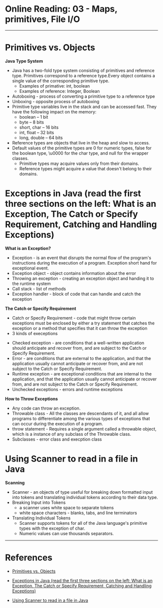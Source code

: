 # Online Reading: 03 - Maps, primitives, File I/O
***
# Primitives vs. Objects

**Java Type System**
* Java has a two-fold type system consisting of primitives and reference type. Primitives correspond to a reference type.Every object contains a single value of the corresponding primitive type. 
  - Examples of primative: int, boolean
  - Examples of reference: Integer, Boolean
* Autoboxing - process of converting a primitive type to a reference type 
* Unboxing - opposite process of autoboxing
* Primitive type variables live in the stack and can be accessed fast. They have the following impact on the memory:
  - boolean – 1 bit
  - byte – 8 bits
  - short, char – 16 bits
  - int, float – 32 bits
  - long, double – 64 bits
* Reference types are objects that live in the heap and slow to access.
* Default values of the primitive types are 0 for numeric types, false for the boolean type, \u0000 for the char type, and null for the wrapper classes. 
  - Primitive types may acquire values only from their domains.
  - Reference types might acquire a value that doesn't belong to their domains.  

# Exceptions in Java (read the first three sections on the left: What is an Exception, The Catch or Specify Requirement, Catching and Handling Exceptions)

**What is an Exception?**
* Exception - is an event that disrupts the normal flow of the program's instructions during the execution of a program. Exception short hand for exceptional event.
* Exception object - object contains information about the error
* Throwing an exception - creating an exception object and handing it to the runtime system
* Call stack - list of methods
* Exception handler - block of code that can handle and catch the exception

**The Catch or Specify Requirement**
* Catch or Specify Requirement - code that might throw certain exceptions must be enclosed by either a try statement that catches the exception or a method that specifies that it can throw the exception
* 3 kinds of execeptions 
 - Checked exception - are conditions that a well-written application should anticipate and recover from, and are subject to the Catch or Specify Requirement.
 - Error - are conditions that are external to the application, and that the application usually cannot anticipate or recover from, and are not subject to the Catch or Specify Requirement.
 - Runtime exception - are exceptional conditions that are internal to the application, and that the application usually cannot anticipate or recover from, and are not subject to the Catch or Specify Requirement.
 - Unchecked exceptions - errors and runtime exceptions 

**How to Throw Exceptions**
* Any code can throw an exception. 
*  Throwable class - All the classes are descendants of it, and all allow programs to differentiate among the various types of exceptions that can occur during the execution of a program.
* throw statement - Requires a single argument called a throwable object, which is a instance of any subclass of the Throwable class. 
* Subclasses - error class and execption class

# Using Scanner to read in a file in Java

**Scanning**
*  Scanner - an objects of type useful for breaking down formatted input into tokens and translating individual tokens according to their data type.
* Breaking Input into Tokens
  - a scanner uses white space to separate tokens
  - white space characters - blanks, tabs, and line terminators
* Translating Individual Tokens
  - Scanner supports tokens for all of the Java language's primitive types with the exception of char.
  - Numeric values can use thousands separators.

***

# References

- [Primitives vs. Objects](https://www.baeldung.com/java-primitives-vs-objects)

- [Exceptions in Java (read the first three sections on the left: What is an Exception, The Catch or Specify Requirement, Catching and Handling Exceptions)](https://docs.oracle.com/javase/tutorial/essential/exceptions/index.html)

- [Using Scanner to read in a file in Java](https://docs.oracle.com/javase/tutorial/essential/io/scanning.html)
